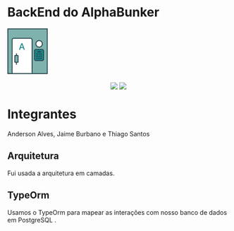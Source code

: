 # BackEnd do AlphaBunker
![Logo-AlphaBunker](readme-files/logo.jpg?style=centerme)

<div style="display: inline_block;" align="center" >
    <img align="center" height="100" src="https://cdn.jsdelivr.net/gh/devicons/devicon/icons/nestjs/nestjs-plain.svg" />
	<img height="100" align="center" src="https://cdn.jsdelivr.net/gh/devicons/devicon/icons/postgresql/postgresql-original-wordmark.svg" />
</div>


# Integrantes

Anderson Alves, Jaime Burbano e Thiago Santos

## Arquitetura
Fui usada a arquitetura em camadas.

## TypeOrm

Usamos o TypeOrm para mapear as interações com nosso banco de dados em PostgreSQL .

